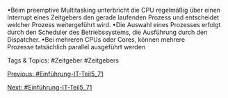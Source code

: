 •Beim preemptive Multitasking unterbricht die CPU regelmäßig über einen Interrupt eines Zeitgebers den gerade 
laufenden Prozess und entscheidet welcher Prozess weitergeführt wird.
•Die Auswahl eines Prozesses erfolgt durch den Scheduler des Betriebssystems, die Ausführung durch den Dispatcher. 
•Bei mehreren CPUs oder Cores, können mehrere                                                                                 
Prozesse tatsächlich parallel ausgeführt werden                                                                              

   Tags & Topics:
   #Zeitgeber
   #Zeitgebers

[Previous: #Einführung-IT-Teil5_71](Einführung-IT-Teil5_71.md)

[Next: #Einführung-IT-Teil5_71](Einführung-IT-Teil5_71.md)